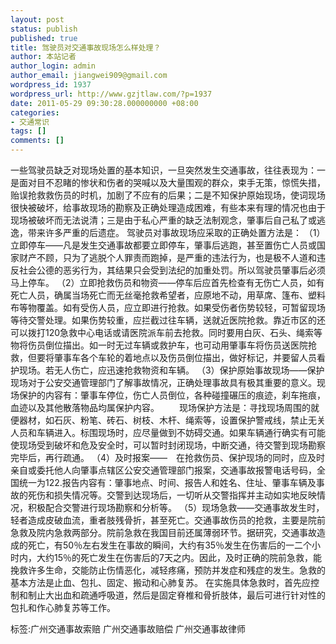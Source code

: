```yaml
---
layout: post
status: publish
published: true
title: 驾驶员对交通事故现场怎么样处理？
author: 本站记者
author_login: admin
author_email: jiangwei909@gmail.com
wordpress_id: 1937
wordpress_url: http://www.gzjtlaw.com/?p=1937
date: 2011-05-29 09:30:28.000000000 +08:00
categories:
- 交通常识
tags: []
comments: []
---
```

一些驾驶员缺乏对现场处置的基本知识，一旦突然发生交通事故，往往表现为：一是面对目不忍睹的惨状和伤者的哭喊以及大量围观的群众，束手无策，惊慌失措，贻误抢救救伤员的时机，加剧了不应有的后果；二是不知保护原始现场，使词现场很快被破坏，给事故现场的勘察及正确处理造成困难，有些本来有理的情况也由于现场被破坏而无法说清；三是由于私心严重的缺乏法制观念，肇事后自己私了或逃逸，带来许多严重的后遗症。 驾驶员对事故现场应采取的正确处置方法是： （1）立即停车&mdash;&mdash;凡是发生交通事故都要立即停车，肇事后逃跑，甚至置伤亡人员或国家财产不顾，只为了逃脱个人罪责而跑掉，是严重的违法行为，也是极不人道和违反社会公德的恶劣行为，其结果只会受到法纪的加重处罚。所以驾驶员肇事后必须马上停车。 （2）立即抢救伤员和物资&mdash;&mdash;停车后应首先检查有无伤亡人员，如有死亡人员，确属当场死亡而无丝毫抢救希望者，应原地不动，用草席、篷布、塑料布等物覆盖。如有受伤人员，应立即进行抢救。如果受伤者伤势较轻，可暂留现场等待交警处理。如果伤势较重，应拦截过往车辆，送就近医院抢救。靠近市区的还可以拨打120急救中心电话或请医院派车前去抢救。同时要用白灰、石头、绳索等物将伤员倒位描出。如一时无过车辆或救护车，也可动用肇事车将伤员送医院抢救，但要将肇事车各个车轮的着地点以及伤员倒位描出，做好标记，并要留人员看护现场。若无人伤亡，应迅速抢救物资和车辆。 （3）保护原始事故现场&mdash;&mdash;保护现场对于公安交通管理部门了解事故情况，正确处理事故具有极其重要的意义。现场保护的内容有：肇事车停位，伤亡人员倒位，各种碰撞碾压的痕迹，刹车拖痕，血迹以及其他散落物品均属保护内容。 　　现场保护方法是：寻找现场周围的就便器材，如石灰、粉笔、砖石、树枝、木杆、绳索等，设置保护警戒线，禁止无关人员和车辆进入。标围现场时，应尽量做到不妨碍交通。如果车辆通行确实有可能使现场受到破坏和危及安全时，可以暂时封闭现场，中断交通，待交警到现场勘察完毕后，再行疏通。 （4）及时报案&mdash;&mdash;　在抢救伤员、保护现场的同时，应及时亲自或委托他人向肇事点辖区公安交通管理部门报案，交通事故报警电话号码，全国统一为122.报告内容有：肇事地点、时间、报告人和姓名、住址、肇事车辆及事故的死伤和损失情况等。交警到达现场后，一切听从交警指挥并主动如实地反映情况，积极配合交警进行现场勘察和分析等。 （5）现场急救&mdash;&mdash;交通事故发生时，轻者造成皮破血流，重者肢残骨折，甚至死亡。交通事故伤员的抢救，主要是院前急救及院内急救两部分。院前急救在我国目前还属薄弱环节。据研究，交通事故造成的死亡，有50％左右发生在事故的瞬间，大约有35％发生在伤害后的一二个小时内，大约15％的死亡发生在伤害后的7天之内。因此，及时正确的院前急救，能挽救许多生命，交能防止伤情恶化，减轻疼痛，预防并发症和残症的发生。急救的基本方法是止血、包扎、固定、搬动和心肺复苏。 在实施具体急救时，首先应控制和制止大出血和疏通呼吸道，然后是固定脊椎和骨折肢体，最后可进行针对性的包扎和作心肺复苏等工作。标签:广州交通事故索赔 广州交通事故赔偿 广州交通事故律师
